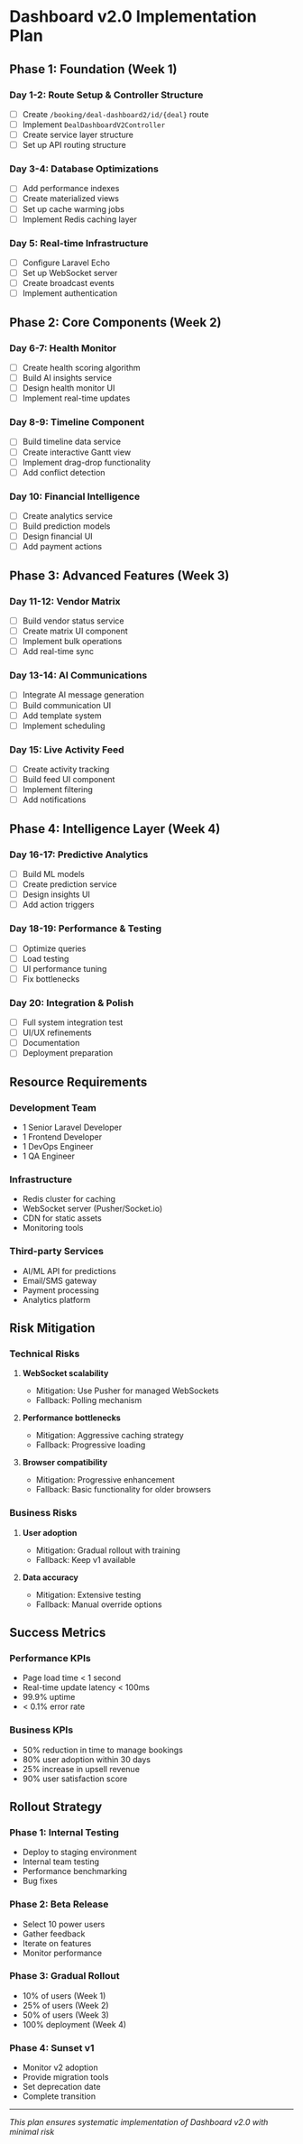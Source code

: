 # Dashboard v2.0 Implementation Plan

## Phase 1: Foundation (Week 1)

### Day 1-2: Route Setup & Controller Structure
- [ ] Create `/booking/deal-dashboard2/id/{deal}` route
- [ ] Implement `DealDashboardV2Controller`
- [ ] Create service layer structure
- [ ] Set up API routing structure

### Day 3-4: Database Optimizations
- [ ] Add performance indexes
- [ ] Create materialized views
- [ ] Set up cache warming jobs
- [ ] Implement Redis caching layer

### Day 5: Real-time Infrastructure
- [ ] Configure Laravel Echo
- [ ] Set up WebSocket server
- [ ] Create broadcast events
- [ ] Implement authentication

## Phase 2: Core Components (Week 2)

### Day 6-7: Health Monitor
- [ ] Create health scoring algorithm
- [ ] Build AI insights service
- [ ] Design health monitor UI
- [ ] Implement real-time updates

### Day 8-9: Timeline Component
- [ ] Build timeline data service
- [ ] Create interactive Gantt view
- [ ] Implement drag-drop functionality
- [ ] Add conflict detection

### Day 10: Financial Intelligence
- [ ] Create analytics service
- [ ] Build prediction models
- [ ] Design financial UI
- [ ] Add payment actions

## Phase 3: Advanced Features (Week 3)

### Day 11-12: Vendor Matrix
- [ ] Build vendor status service
- [ ] Create matrix UI component
- [ ] Implement bulk operations
- [ ] Add real-time sync

### Day 13-14: AI Communications
- [ ] Integrate AI message generation
- [ ] Build communication UI
- [ ] Add template system
- [ ] Implement scheduling

### Day 15: Live Activity Feed
- [ ] Create activity tracking
- [ ] Build feed UI component
- [ ] Implement filtering
- [ ] Add notifications

## Phase 4: Intelligence Layer (Week 4)

### Day 16-17: Predictive Analytics
- [ ] Build ML models
- [ ] Create prediction service
- [ ] Design insights UI
- [ ] Add action triggers

### Day 18-19: Performance & Testing
- [ ] Optimize queries
- [ ] Load testing
- [ ] UI performance tuning
- [ ] Fix bottlenecks

### Day 20: Integration & Polish
- [ ] Full system integration test
- [ ] UI/UX refinements
- [ ] Documentation
- [ ] Deployment preparation

## Resource Requirements

### Development Team
- 1 Senior Laravel Developer
- 1 Frontend Developer
- 1 DevOps Engineer
- 1 QA Engineer

### Infrastructure
- Redis cluster for caching
- WebSocket server (Pusher/Socket.io)
- CDN for static assets
- Monitoring tools

### Third-party Services
- AI/ML API for predictions
- Email/SMS gateway
- Payment processing
- Analytics platform

## Risk Mitigation

### Technical Risks
1. **WebSocket scalability**
   - Mitigation: Use Pusher for managed WebSockets
   - Fallback: Polling mechanism

2. **Performance bottlenecks**
   - Mitigation: Aggressive caching strategy
   - Fallback: Progressive loading

3. **Browser compatibility**
   - Mitigation: Progressive enhancement
   - Fallback: Basic functionality for older browsers

### Business Risks
1. **User adoption**
   - Mitigation: Gradual rollout with training
   - Fallback: Keep v1 available

2. **Data accuracy**
   - Mitigation: Extensive testing
   - Fallback: Manual override options

## Success Metrics

### Performance KPIs
- Page load time < 1 second
- Real-time update latency < 100ms
- 99.9% uptime
- < 0.1% error rate

### Business KPIs
- 50% reduction in time to manage bookings
- 80% user adoption within 30 days
- 25% increase in upsell revenue
- 90% user satisfaction score

## Rollout Strategy

### Phase 1: Internal Testing
- Deploy to staging environment
- Internal team testing
- Performance benchmarking
- Bug fixes

### Phase 2: Beta Release
- Select 10 power users
- Gather feedback
- Iterate on features
- Monitor performance

### Phase 3: Gradual Rollout
- 10% of users (Week 1)
- 25% of users (Week 2)
- 50% of users (Week 3)
- 100% deployment (Week 4)

### Phase 4: Sunset v1
- Monitor v2 adoption
- Provide migration tools
- Set deprecation date
- Complete transition

---

*This plan ensures systematic implementation of Dashboard v2.0 with minimal risk*